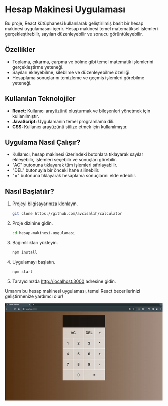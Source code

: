 
# Hesap Makinesi Uygulaması

Bu proje, React kütüphanesi kullanılarak geliştirilmiş basit bir hesap makinesi uygulamasını içerir. Hesap makinesi temel matematiksel işlemleri gerçekleştirebilir, sayıları düzenleyebilir ve sonucu görüntüleyebilir.

## Özellikler

- Toplama, çıkarma, çarpma ve bölme gibi temel matematik işlemlerini gerçekleştirme yeteneği.
- Sayıları ekleyebilme, silebilme ve düzenleyebilme özelliği.
- Hesaplama sonuçlarını temizleme ve geçmiş işlemleri görebilme yeteneği.

## Kullanılan Teknolojiler

- **React:** Kullanıcı arayüzünü oluşturmak ve bileşenleri yönetmek için kullanılmıştır.
- **JavaScript:** Uygulamanın temel programlama dili.
- **CSS:** Kullanıcı arayüzünü stilize etmek için kullanılmıştır.

## Uygulama Nasıl Çalışır?

- Kullanıcı, hesap makinesi üzerindeki butonlara tıklayarak sayılar ekleyebilir, işlemleri seçebilir ve sonuçları görebilir.
- "AC" butonuna tıklayarak tüm işlemleri sıfırlayabilir.
- "DEL" butonuyla bir önceki hane silinebilir.
- "=" butonuna tıklayarak hesaplama sonuçlarını elde edebilir.

## Nasıl Başlatılır?

1. Projeyi bilgisayarınıza klonlayın.
   ```bash
   git clone https://github.com/avcisalih/calculator
   ```

2. Proje dizinine gidin.
   ```bash
   cd hesap-makinesi-uygulamasi
   ```

3. Bağımlılıkları yükleyin.
   ```bash
   npm install
   ```

4. Uygulamayı başlatın.
   ```bash
   npm start
   ```

5. Tarayıcınızda [http://localhost:3000](http://localhost:3000) adresine gidin.

Umarım bu hesap makinesi uygulaması, temel React becerilerinizi geliştirmenize yardımcı olur!


![](cal.gif)